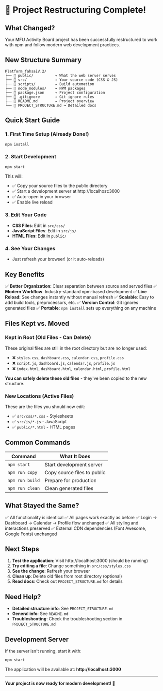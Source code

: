 # 🎉 Project Restructuring Complete!

## What Changed?

Your MFU Activity Board project has been successfully restructured to work with npm and follow modern web development practices.

## New Structure Summary

```
Platform_fahsaiV.2/
├── 📁 public/          → What the web server serves
├── 📁 src/             → Your source code (CSS & JS)
├── 📁 scripts/         → Build automation
├── 📁 node_modules/    → NPM packages
├── 📄 package.json     → Project configuration
├── 📄 .gitignore       → Git ignore rules
├── 📄 README.md        → Project overview
└── 📄 PROJECT_STRUCTURE.md → Detailed docs
```

## Quick Start Guide

### 1. First Time Setup (Already Done!)
```bash
npm install
```

### 2. Start Development
```bash
npm start
```
This will:
- ✅ Copy your source files to the public directory
- ✅ Start a development server at http://localhost:3000
- ✅ Auto-open in your browser
- ✅ Enable live reload

### 3. Edit Your Code
- **CSS Files**: Edit in `src/css/`
- **JavaScript Files**: Edit in `src/js/`
- **HTML Files**: Edit in `public/`

### 4. See Your Changes
- Just refresh your browser! (or it auto-reloads)

## Key Benefits

✅ **Better Organization**: Clear separation between source and served files
✅ **Modern Workflow**: Industry-standard npm-based development
✅ **Live Reload**: See changes instantly without manual refresh
✅ **Scalable**: Easy to add build tools, preprocessors, etc.
✅ **Version Control**: Git ignores generated files
✅ **Portable**: `npm install` sets up everything on any machine

## Files Kept vs. Moved

### Kept in Root (Old Files - Can Delete)
These original files are still in the root directory but are no longer used:
- ❌ `styles.css`, `dashboard.css`, `calendar.css`, `profile.css`
- ❌ `script.js`, `dashboard.js`, `calendar.js`, `profile.js`
- ❌ `index.html`, `dashboard.html`, `calendar.html`, `profile.html`

**You can safely delete these old files** - they've been copied to the new structure.

### New Locations (Active Files)
These are the files you should now edit:
- ✅ `src/css/*.css` - Stylesheets
- ✅ `src/js/*.js` - JavaScript
- ✅ `public/*.html` - HTML pages

## Common Commands

| Command | What It Does |
|---------|-------------|
| `npm start` | Start development server |
| `npm run copy` | Copy source files to public |
| `npm run build` | Prepare for production |
| `npm run clean` | Clean generated files |

## What Stayed the Same?

✅ All functionality is identical
✅ All pages work exactly as before
✅ Login → Dashboard → Calendar → Profile flow unchanged
✅ All styling and interactions preserved
✅ External CDN dependencies (Font Awesome, Google Fonts) unchanged

## Next Steps

1. **Test the application**: Visit http://localhost:3000 (should be running)
2. **Try editing a file**: Change something in `src/css/styles.css`
3. **See the change**: Refresh your browser
4. **Clean up**: Delete old files from root directory (optional)
5. **Read docs**: Check out `PROJECT_STRUCTURE.md` for details

## Need Help?

- **Detailed structure info**: See `PROJECT_STRUCTURE.md`
- **General info**: See `README.md`
- **Troubleshooting**: Check the troubleshooting section in `PROJECT_STRUCTURE.md`

## Development Server

If the server isn't running, start it with:
```bash
npm start
```

The application will be available at: **http://localhost:3000**

---

**Your project is now ready for modern development! 🚀**
